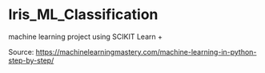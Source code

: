 # Iris_ML_Classification
machine learning project using SCIKIT Learn + 

Source: https://machinelearningmastery.com/machine-learning-in-python-step-by-step/

